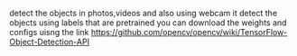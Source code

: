 detect the objects in photos,videos and also using webcam 
it detect the objects using labels that are pretrained
you can download the weights and configs uisng the link https://github.com/opencv/opencv/wiki/TensorFlow-Object-Detection-API
